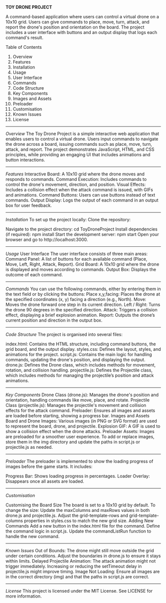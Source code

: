 **TOY DRONE PROJECT**

A command-based application where users can control a virtual drone on a 10x10 grid. Users can give commands to place, move, turn, attack, and report the drone's position and orientation on the board. The project includes a user interface with buttons and an output display that logs each command's result.

Table of Contents
1. Overview
2. Features
3. Installation
4. Usage
5. User Interface
6. Commands
7. Code Structure
8. Key Components
9. Images and Assets
10. Preloader
11. Customisation
12. Known Issues
13. License
-----------------------------------------------------------------------------------------------------------------------------------
*Overview*
The Toy Drone Project is a simple interactive web application that enables users to control a virtual drone. Users input commands to navigate the drone across a board, issuing commands such as place, move, turn, attack, and report. The project demonstrates JavaScript, HTML, and CSS principles, while providing an engaging UI that includes animations and button interactions.

-----------------------------------------------------------------------------------------------------------------------------------
*Features*
Interactive Board: A 10x10 grid where the drone moves and responds to commands.
Command Execution: Includes commands to control the drone's movement, direction, and position.
Visual Effects: Includes a collision effect when the attack command is issued, with GIFs and animations.
Command Buttons: Users can use buttons instead of text commands.
Output Display: Logs the output of each command in an output box for user feedback.

-----------------------------------------------------------------------------------------------------------------------------------
*Installation*
To set up the project locally:
Clone the repository:

Navigate to the project directory:
cd ToyDroneProject
Install dependencies (if required):
npm install
Start the development server:
npm start
Open your browser and go to http://localhost:3000.

-----------------------------------------------------------------------------------------------------------------------------------
*Usage*
User Interface
The user interface consists of three main areas:
Command Panel: A list of buttons for each available command (Place, Move, Left, Right, Attack, Report).
Grid Board: A 10x10 grid where the drone is displayed and moves according to commands.
Output Box: Displays the outcome of each command.

-----------------------------------------------------------------------------------------------------------------------------------
*Commands*
You can use the following commands, either by entering them in the text field or by clicking the buttons:
Place x,y,facing: Places the drone at the specified coordinates (x, y) facing a direction (e.g., North).
Move: Moves the drone forward one step in its current direction.
Left / Right: Turns the drone 90 degrees in the specified direction.
Attack: Triggers a collision effect, displaying a brief explosion animation.
Report: Outputs the drone’s current position and direction in the output box.

-----------------------------------------------------------------------------------------------------------------------------------
*Code Structure*
The project is organised into several files:

index.html: Contains the HTML structure, including command buttons, the grid board, and the output display.
styles.css: Defines the layout, styles, and animations for the project.
script.js: Contains the main logic for handling commands, updating the drone's position, and displaying the output.
drone.js: Defines the Drone class, which includes methods for movement, rotation, and collision handling.
projectile.js: Defines the Projectile class, which includes methods for managing the projectile’s position and attack animations.

-----------------------------------------------------------------------------------------------------------------------------------
*Key Components*
Drone Class (drone.js): Manages the drone's position and orientation, handling commands like move, place, and rotate.
Projectile Class (projectile.js): Manages the projectile's movement and collision effects for the attack command.
Preloader: Ensures all images and assets are loaded before starting, showing a progress bar.
Images and Assets
Board and Drone Images: Various images (in PNG or SVG format) are used to represent the board, drone, and projectile.
Explosion GIF: A GIF is used to show a collision effect when the drone attacks.
Preloader Assets: Images are preloaded for a smoother user experience.
To add or replace images, store them in the img directory and update the paths in script.js or projectile.js as needed.

-----------------------------------------------------------------------------------------------------------------------------------
*Preloader*
The preloader is implemented to show the loading progress of images before the game starts. It includes:

Progress Bar: Shows loading progress in percentages.
Loader Overlay: Disappears once all assets are loaded.

-----------------------------------------------------------------------------------------------------------------------------------
*Customisation*

Customising the Board Size
The board is set to a 10x10 grid by default. To change the size:
Update the maxColumns and maxRows values in both drone.js and projectile.js.
Adjust the grid-template-rows and grid-template-columns properties in styles.css to match the new grid size.
Adding New Commands
Add a new button in the index.html file for the command.
Define the command logic in script.js.
Update the commandListRun function to handle the new command.

-----------------------------------------------------------------------------------------------------------------------------------
*Known Issues*
Out of Bounds: The drone might still move outside the grid under certain conditions. Adjust the boundaries in drone.js to ensure it stays within limits.
Delayed Projectile Animation: The attack animation might not trigger immediately. Increasing or reducing the setTimeout delay in projectile.js might improve timing.
Image Not Loading: Ensure all images are in the correct directory (img) and that the paths in script.js are correct.

-----------------------------------------------------------------------------------------------------------------------------------
*License* 
This project is licensed under the MIT License. See LICENSE for more information.
